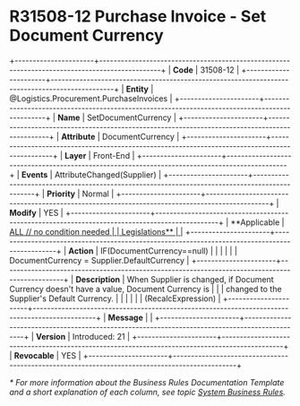 ﻿---
erp.type: front-end-business-rule
erp.entity: Logistics.Procurement.PurchaseInvoices
---

# R31508-12 Purchase Invoice - Set Document Currency
+----------------------+-----------------------------------------------------------------------------------------------+
| **Code**             | 31508-12                                                                                      |
+----------------------+-----------------------------------------------------------------------------------------------+
| **Entity**           | @Logistics.Procurement.PurchaseInvoices                                                       |
+----------------------+-----------------------------------------------------------------------------------------------+
| **Name**             | SetDocumentCurrency                                                                           |
+----------------------+-----------------------------------------------------------------------------------------------+
| **Attribute**        | DocumentCurrency                                                                              |
+----------------------+-----------------------------------------------------------------------------------------------+
| **Layer**            | Front-End                                                                                     |
+----------------------+-----------------------------------------------------------------------------------------------+
| **Events**           | AttributeChanged(Supplier)                                                                    |
+----------------------+-----------------------------------------------------------------------------------------------+
| **Priority**         | Normal                                                                                        |
+----------------------+-----------------------------------------------------------------------------------------------+
| **Modify**           | YES                                                                                           |
+----------------------+-----------------------------------------------------------------------------------------------+
| **Applicable         | [ALL // no condition needed                                                                   |
| Legislations**       | ](xref:applicable-legislations)                                                               |
+----------------------+-----------------------------------------------------------------------------------------------+
| **Action**           | IF(DocumentCurrency==null)                                                                    |
|                      |                                                                                               |
|                      | DocumentCurrency = Supplier.DefaultCurrency                                                   |
+----------------------+-----------------------------------------------------------------------------------------------+
| **Description**      | When Supplier is changed, if Document Currency doesn\'t have a value, Document Currency is    |
|                      | changed to the Supplier\'s Default Currency.                                                  |
|                      |                                                                                               |
|                      | (RecalcExpression)                                                                            |
+----------------------+-----------------------------------------------------------------------------------------------+
| **Message**          |                                                                                               |
+----------------------+-----------------------------------------------------------------------------------------------+
| **Version**          | Introduced: 21                                                                                |
+----------------------+-----------------------------------------------------------------------------------------------+
| **Revocable**        | YES                                                                                           |
+----------------------+-----------------------------------------------------------------------------------------------+

*\* For more information about the Business Rules Documentation Template and a short explanation of each column, see
topic [System Business Rules](../templates/template-description-system-business-rules.md).*
